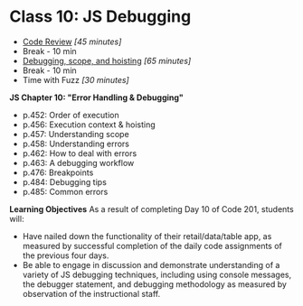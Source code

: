 # Class 10: JS Debugging

- [Code Review](#codereview) *[45 minutes]*
- Break - 10 min
- [Debugging, scope, and hoisting](#readings) *[65 minutes]*
- Break - 10 min
- Time with Fuzz *[30 minutes]*

<a id="readings"></a>
**JS Chapter 10: "Error Handling & Debugging"**

- p.452: Order of execution
- p.456: Execution context & hoisting
- p.457: Understanding scope
- p.458: Understanding errors
- p.462: How to deal with errors
- p.463: A debugging workflow
- p.476: Breakpoints
- p.484: Debugging tips
- p.485: Common errors


**Learning Objectives**
As a result of completing Day 10 of Code 201, students will:

- Have nailed down the functionality of their retail/data/table app, as measured by successful completion of the daily code assignments of the previous four days.
- Be able to engage in discussion and demonstrate understanding of a variety of JS debugging techniques, including using console messages, the debugger statement, and debugging methodology as measured by observation of the instructional staff.
